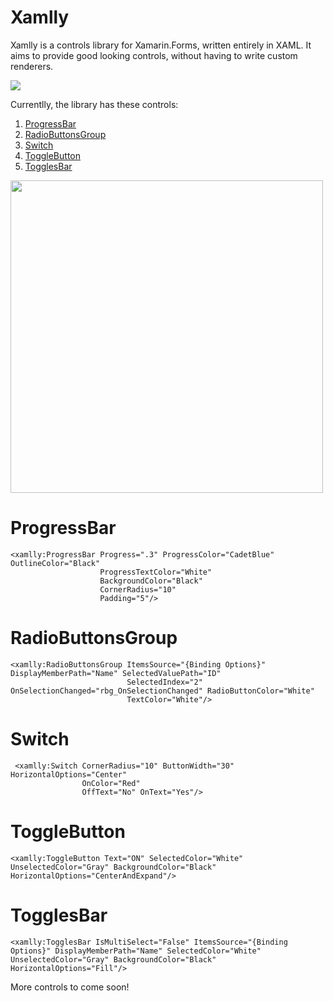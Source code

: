# Xamlly

Xamlly is a controls library for Xamarin.Forms, written entirely in XAML. It aims to provide good looking controls, without having to write custom renderers.

[![](https://img.shields.io/badge/nuget-1.0.0-B5E61D)](https://www.nuget.org/packages/Xamlly/)

Currentlly, the library has these controls:
1. [ProgressBar](#progressbar)
2. [RadioButtonsGroup](#radiobuttonsgroup)
3. [Switch](#switch)
4. [ToggleButton](#togglebutton)
5. [TogglesBar](#togglesbar)

<img src="https://raw.githubusercontent.com/mshwf/Xamlly/master/Xamlly.Sample/xamlly.gif" width="500" />

# ProgressBar
```xaml 
<xamlly:ProgressBar Progress=".3" ProgressColor="CadetBlue" OutlineColor="Black"
                    ProgressTextColor="White"
                    BackgroundColor="Black"
                    CornerRadius="10"
                    Padding="5"/>
```

# RadioButtonsGroup
```xaml
<xamlly:RadioButtonsGroup ItemsSource="{Binding Options}" DisplayMemberPath="Name" SelectedValuePath="ID"
                          SelectedIndex="2" OnSelectionChanged="rbg_OnSelectionChanged" RadioButtonColor="White" 
                          TextColor="White"/>
```

# Switch

```xaml
 <xamlly:Switch CornerRadius="10" ButtonWidth="30" HorizontalOptions="Center"
                OnColor="Red"
                OffText="No" OnText="Yes"/>
```

# ToggleButton
```xaml
<xamlly:ToggleButton Text="ON" SelectedColor="White" UnselectedColor="Gray" BackgroundColor="Black" HorizontalOptions="CenterAndExpand"/>
```

# TogglesBar
```xaml
<xamlly:TogglesBar IsMultiSelect="False" ItemsSource="{Binding Options}" DisplayMemberPath="Name" SelectedColor="White" UnselectedColor="Gray" BackgroundColor="Black" HorizontalOptions="Fill"/>
```
More controls to come soon!

